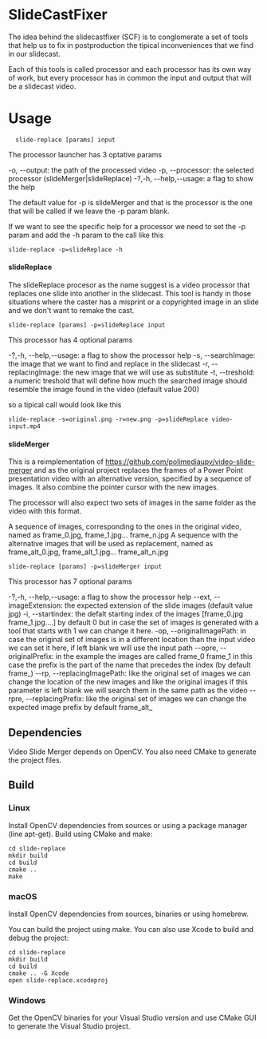# SlideCastFixer

The idea behind the slidecastfixer (SCF) is to conglomerate a set of tools that help us to fix in postproduction the tipical inconveniences that we find in our slidecast.

Each of this tools is called processor and each processor has its own way of work, but every processor has in common the input and output that will be a slidecast video.

# Usage

```
  slide-replace [params] input  
```
  
The processor launcher has 3 optative params

-o, --output: the path of the processed video 
-p, --processor: the selected processor (slideMerger|slideReplace)
-?,-h, --help,--usage: a flag to show the help

The default value for -p is slideMerger and that is the processor is the one that will be called if we leave the -p param blank.

If we want to see the specific help for a processor we need to set the -p param and add the -h param to the call like this

```
slide-replace -p=slideReplace -h
```
#### slideReplace 

The slideReplace procesor as the name suggest is a video processor that replaces one slide into another in the slidecast. This tool is handy in those situations where the caster has a misprint or a copyrighted image in an slide and we don't want to remake the cast.

```
slide-replace [params] -p=slideReplace input
```

This processor has 4 optional params

-?,-h, --help,--usage: a flag to show the processor help
-s, --searchImage: the image that we want to find and replace in the slidecast
-r, --replacingImage: the new image that we will use as substitute
-t, --treshold: a numeric treshold that will define how much the searched image should resemble the image found in the video (default value 200)

so a tipical call would look like this 

```
slide-replace -s=original.png -r=new.png -p=slideReplace video-input.mp4
```

#### slideMerger

This is a reimplementation of https://github.com/polimediaupv/video-slide-merger and as the original project replaces the frames of a Power Point presentation video with an alternative version, specified by a sequence of images. It also combine the pointer cursor with the new images.

The processor will also expect two sets of images in the same folder as the video with this format.

A sequence of images, corresponding to the ones in the original video, named as frame_0.jpg, frame_1.jpg... frame_n.jpg
A sequence with the alternative images that will be used as replacement, named as frame_alt_0.jpg, frame_alt_1.jpg... frame_alt_n.jpg

```
slide-replace [params] -p=slideMerger input
```

This processor has 7  optional params


-?,-h, --help,--usage: a flag to show the processor help
--ext, --imageExtension: the expected extension of the slide images (default value jpg)
-i, --startindex: the defalt starting index of the images [frame_0.jpg frame_1.jpg....] by default 0 but in case the set of images is generated with a tool that starts with 1 we can change it here.
-op, --originalImagePath: in case the original set of images is in a different location than the input video we can set it here, if left blank we will use the input path
--opre, --originalPrefix: in the example the images are called frame_0 frame_1 in this case the prefix is the part of the name that precedes the index (by default frame_)
--rp, --replacingImagePath: like the original set of images we can change the location of the new images and like the original images if this parameter is left blank we will search them in the same path as the video
--rpre, --replacingPrefix: like the original set of images we can change the expected image prefix by default frame_alt_



## Dependencies

Video Slide Merger depends on OpenCV. You also need CMake to generate the project files.

## Build

### Linux

Install OpenCV dependencies from sources or using a package manager (line apt-get). Build using CMake and make:

```
cd slide-replace
mkdir build
cd build
cmake ..
make
```

### macOS

Install OpenCV dependencies from sources, binaries or using homebrew.

You can build the project using make. You can also use Xcode to build and debug the project:

```
cd slide-replace
mkdir build
cd build
cmake .. -G Xcode
open slide-replace.xcodeproj
```

### Windows

Get the OpenCV binaries for your Visual Studio version and use CMake GUI to generate the Visual Studio project.


